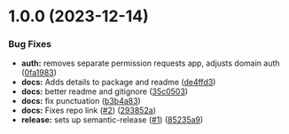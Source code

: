 # 1.0.0 (2023-12-14)


### Bug Fixes

* **auth:** removes separate permission requests app, adjusts domain auth ([0fa1983](https://github.com/mikecarbone/deco-server/commit/0fa1983333bc311034332289fbd93429a138b57a))
* **docs:** Adds details to package and readme ([de4ffd3](https://github.com/mikecarbone/deco-server/commit/de4ffd3341a1fb2b321c5834a347682692e68b8f))
* **docs:** better readme and gitignore ([35c0503](https://github.com/mikecarbone/deco-server/commit/35c0503708da300d89ab5ee7d6620f6f498c5050))
* **docs:** fix punctuation ([b3b4a83](https://github.com/mikecarbone/deco-server/commit/b3b4a83dad88cb7059a207028e9a5db0ff2a40c7))
* **docs:** Fixes repo link ([#2](https://github.com/mikecarbone/deco-server/issues/2)) ([293852a](https://github.com/mikecarbone/deco-server/commit/293852ae548e0b0579d400703fbbd92e63c16087))
* **release:** sets up semantic-release ([#1](https://github.com/mikecarbone/deco-server/issues/1)) ([85235a9](https://github.com/mikecarbone/deco-server/commit/85235a9f853199f790d39a56e3c32b31e44464c4))
